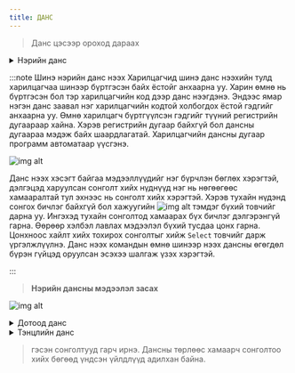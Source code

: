 ```yaml
---
title: ДАНС 
---
```


> Данс цэсээр ороход дараах 

<details>
    <summary>Нэрийн данс</summary>
 Тухайн харилцагч өмнө нь данстай байсан эсэхийг толгой хэсгийн хайлтаас нэр болон харилцагчийн дугаараар хайхад дансны мэдээлэл гарах бөгөөд хэдэн хэдэн данстай бол тэдгээр нь жагсаалт хэлбэрээр харагдана. 
Нэрийн данс цонхоор банк бусын бүртгэгдсэн нэрийн дансны бүх  жагсаалт харагдана. Зүүн дээд талд нэрийн данс засах, устгах, жагсаалт дахин дуудах, Нэрийн данс шинээр нээх цэсүүд харагдана. Жагсаалтын толгой хэсэгт талбар бүрээр хайлт хийх боломжтой мөн дэлгэрэнгүй хайлтыг хийх боломжтой. Зээлийн харилцагч үүсэхэд данс автоматаар үүсэх ба зээлийн данснаас өөр данс үүсгэх үед энэ цонхыг ашиглана. 

> ![img alt](/img/img5.png) 

</details>
 
 :::note Шинэ нэрийн данс нээх
 Харилцагчид шинэ данс нээхийн тулд харилцагчаа шинээр бүртгэсэн байх ёстойг анхаарна уу. Харин өмнө нь бүртгэсэн бол тэр харилцагчийн код дээр данс нээгдэнэ. Эндээс ямар нэгэн данс заавал нэг харилцагчийн кодтой холбогдох ёстой гэдгийг анхаарна уу. Өмнө харилцагч бүртгүүлсэн гэдгийг түүний регистрийн дугаараар хайна. Хэрэв регистрийн дугаар байхгүй бол дансны дугаараа мэдэж байх шаардлагатай. Харилцагчийн дансны дугаар программ автоматаар үүсгэнэ.
 
 ![img alt](/img/img6.png) 

Данс нээх хэсэгт байгаа мэдээллүүдийг нэг бүрчлэн бөглөх хэрэгтэй, дэлгэцэд харуулсан сонголт хийх нүднүүд нэг нь нөгөөгөөс хамааралтай тул эхнээс нь сонголт хийх хэрэгтэй. Хэрэв тухайн  нүдэнд сонгох бичлэг байхгүй бол хажуугийн ![img alt](/img/search.svg)  тэмдэг бүхий товчийг дарна уу. Ингэхэд тухайн сонголтод хамаарах бүх бичлэг дэлгэрэнгүй  гарна. Өөрөөр хэлбэл лавлах мэдээлэл бүхий тусдаа цонх гарна. Цонхноос хайлт хийх тохирох сонголтыг хийж  `Select` товчийг дарж үргэлжлүүлнэ.  Данс нээх командын өмнө шинээр нээх дансны өгөгдөл бүрэн гүйцэд оруулсан эсэхээ шалгаж үзэх хэрэгтэй.

:::

> **Нэрийн дансны мэдээлэл засах**
 >   
![img alt](/img/img7.png) 

<details>

<summary>Дотоод данс</summary>
 Дотоодын данс нь баланс, дансны бүтэц болон дугаарлалт зэргээр харилцагчийн данснаас ялгаатай учраас данс нээх өөр дэлгэцтэй байна. 
 
 ![img alt](/img/img8.png) 
 
 ![img alt](/img/img9.png) 

Дотоодын данс нээх дэлгэцийг дээр зурагт харуулав. Дэлгэцэд харагдаж сонголт хийх нүднүүдийг нэг бүрчлэн дарааллаар нь сонгох хэрэгтэй, хэрэв тухайн  нүдэнд сонгох бичлэг байхгүй бол хажуугийн ![img alt](/img/search.svg) товчийг дарна уу. Ингэхэд тухайн сонголтод хамаарах бүх бичлэг гарна. Өөрөөр хэлбэл лавлах мэдээлэл бүхий тусдаа цонх үүснэ. Дотоодын данс нээхдээ эхлээд салбар нэгжийн нэрийг заавал сонгох хэрэгтэй, энэ нь шинэ дансны дугаартай холбоотой. Бусад үйлдлүүд нь нэрийн данс үүсгэхтэй ижил байна. 

</details>

<details>
    <summary>Тэнцлийн данс</summary>
 Тэнцлийн гадуурх балансын данс шинээр бүртгэх хэсэг. Тэнцлийн бус данс нээхдээ шинэ дансны дугаарыг хэрэглэгч оруулж өгнө. Энэ нь төвөөс батлагдсан төлөвлөгөөний дагуу байх ёстой. Шинэ данс нээхдээ дансны нэр зэргийг бүрэн гүйцэд оруулах хэрэгтэй. Амжилттай бүртгэсэн бол системийн мессеж гарна. 
   
 ![img alt](/img/img10.png) 
   ![img alt](/img/img11.png)   
</details>

> гэсэн сонголтууд гарч ирнэ. 
Дансны төрлөөс хамаарч сонголтоо хийх бөгөөд үндсэн үйлдлүүд адилхан байна.






